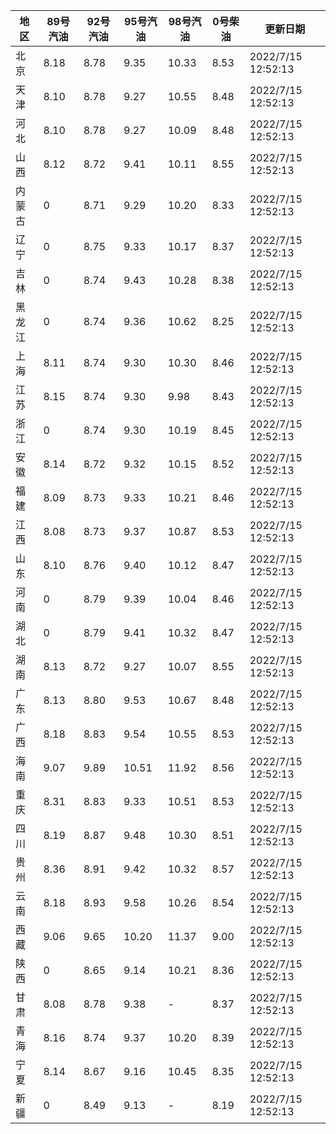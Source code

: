 | 地区 | 89号汽油 | 92号汽油 | 95号汽油 | 98号汽油 | 0号柴油 | 更新日期 |
| --- | --- | --- | --- | --- | --- | --- |
| 北京 | 8.18 | 8.78 | 9.35 | 10.33 | 8.53 | 2022/7/15 12:52:13 |
| 天津 | 8.10 | 8.78 | 9.27 | 10.55 | 8.48 | 2022/7/15 12:52:13 |
| 河北 | 8.10 | 8.78 | 9.27 | 10.09 | 8.48 | 2022/7/15 12:52:13 |
| 山西 | 8.12 | 8.72 | 9.41 | 10.11 | 8.55 | 2022/7/15 12:52:13 |
| 内蒙古 | 0 | 8.71 | 9.29 | 10.20 | 8.33 | 2022/7/15 12:52:13 |
| 辽宁 | 0 | 8.75 | 9.33 | 10.17 | 8.37 | 2022/7/15 12:52:13 |
| 吉林 | 0 | 8.74 | 9.43 | 10.28 | 8.38 | 2022/7/15 12:52:13 |
| 黑龙江 | 0 | 8.74 | 9.36 | 10.62 | 8.25 | 2022/7/15 12:52:13 |
| 上海 | 8.11 | 8.74 | 9.30 | 10.30 | 8.46 | 2022/7/15 12:52:13 |
| 江苏 | 8.15 | 8.74 | 9.30 | 9.98 | 8.43 | 2022/7/15 12:52:13 |
| 浙江 | 0 | 8.74 | 9.30 | 10.19 | 8.45 | 2022/7/15 12:52:13 |
| 安徽 | 8.14 | 8.72 | 9.32 | 10.15 | 8.52 | 2022/7/15 12:52:13 |
| 福建 | 8.09 | 8.73 | 9.33 | 10.21 | 8.46 | 2022/7/15 12:52:13 |
| 江西 | 8.08 | 8.73 | 9.37 | 10.87 | 8.53 | 2022/7/15 12:52:13 |
| 山东 | 8.10 | 8.76 | 9.40 | 10.12 | 8.47 | 2022/7/15 12:52:13 |
| 河南 | 0 | 8.79 | 9.39 | 10.04 | 8.46 | 2022/7/15 12:52:13 |
| 湖北 | 0 | 8.79 | 9.41 | 10.32 | 8.47 | 2022/7/15 12:52:13 |
| 湖南 | 8.13 | 8.72 | 9.27 | 10.07 | 8.55 | 2022/7/15 12:52:13 |
| 广东 | 8.13 | 8.80 | 9.53 | 10.67 | 8.48 | 2022/7/15 12:52:13 |
| 广西 | 8.18 | 8.83 | 9.54 | 10.55 | 8.53 | 2022/7/15 12:52:13 |
| 海南 | 9.07 | 9.89 | 10.51 | 11.92 | 8.56 | 2022/7/15 12:52:13 |
| 重庆 | 8.31 | 8.83 | 9.33 | 10.51 | 8.53 | 2022/7/15 12:52:13 |
| 四川 | 8.19 | 8.87 | 9.48 | 10.30 | 8.51 | 2022/7/15 12:52:13 |
| 贵州 | 8.36 | 8.91 | 9.42 | 10.32 | 8.57 | 2022/7/15 12:52:13 |
| 云南 | 8.18 | 8.93 | 9.58 | 10.26 | 8.54 | 2022/7/15 12:52:13 |
| 西藏 | 9.06 | 9.65 | 10.20 | 11.37 | 9.00 | 2022/7/15 12:52:13 |
| 陕西 | 0 | 8.65 | 9.14 | 10.21 | 8.36 | 2022/7/15 12:52:13 |
| 甘肃 | 8.08 | 8.78 | 9.38 | - | 8.37 | 2022/7/15 12:52:13 |
| 青海 | 8.16 | 8.74 | 9.37 | 10.20 | 8.39 | 2022/7/15 12:52:13 |
| 宁夏 | 8.14 | 8.67 | 9.16 | 10.45 | 8.35 | 2022/7/15 12:52:13 |
| 新疆 | 0 | 8.49 | 9.13 | - | 8.19 | 2022/7/15 12:52:13 |
